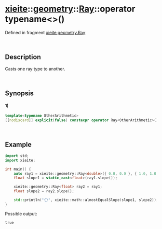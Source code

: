 # [xieite](../../../../../../xieite.md)\:\:[geometry](../../../../../../geometry.md)\:\:[Ray<Arithmetic>](../../../../ray.md)\:\:operator typename\<\>\(\)
Defined in fragment [xieite:geometry.Ray](../../../../../../../src/geometry/ray.cpp)

&nbsp;

## Description
Casts one ray type to another.

&nbsp;

## Synopsis
#### 1)
```cpp
template<typename OtherArithmetic>
[[nodiscard]] explicit(false) constexpr operator Ray<OtherArithmetic>() const noexcept;
```

&nbsp;

## Example
```cpp
import std;
import xieite;

int main() {
    auto ray1 = xieite::geometry::Ray<double>({ 0.0, 0.0 }, { 1.0, 1.0 });
    float slope1 = static_cast<float>(ray1.slope());

    xieite::geometry::Ray<float> ray2 = ray1;
    float slope2 = ray2.slope();

    std::println("{}", xieite::math::almostEqualSlope(slope1, slope2));
}
```
Possible output:
```
true
```
